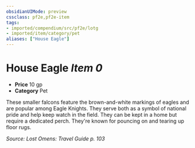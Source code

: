 ```yaml
---
obsidianUIMode: preview
cssclass: pf2e,pf2e-item
tags:
- imported/compendium/src/pf2e/lotg
- imported/item/category/pet
aliases: ["House Eagle"]
---
```

# House Eagle *Item 0*  

- **Price** 10 gp
- **Category** Pet

These smaller falcons feature the brown-and-white markings of eagles and are popular among Eagle Knights. They serve both as a symbol of national pride and help keep watch in the field. They can be kept in a home but require a dedicated perch. They're known for pouncing on and tearing up floor rugs.

*Source: Lost Omens: Travel Guide p. 103*